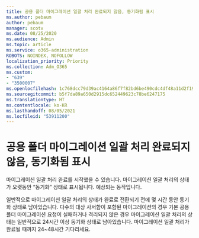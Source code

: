 ```yaml
---
title: 공용 폴더 마이그레이션 일괄 처리 완료되지 않음, 동기화됨 표시
ms.author: pebaum
author: pebaum
manager: scotv
ms.date: 08/25/2020
ms.audience: Admin
ms.topic: article
ms.service: o365-administration
ROBOTS: NOINDEX, NOFOLLOW
localization_priority: Priority
ms.collection: Adm_O365
ms.custom:
- "639"
- "3500007"
ms.openlocfilehash: 1c768dcc79d39ac4164a86f7f82bd6be490cdc4df48a11d2f198fece492eba38
ms.sourcegitcommit: b5f7da89a650d2915dc652449623c78be6247175
ms.translationtype: HT
ms.contentlocale: ko-KR
ms.lasthandoff: 08/05/2021
ms.locfileid: "53911200"
---
```

# <a name="public-folder-migration-batch-not-completing-shows-synced"></a>공용 폴더 마이그레이션 일괄 처리 완료되지 않음, 동기화됨 표시

마이그레이션 일괄 처리 완료를 시작했을 수 있습니다. 마이그레이션 일괄 처리의 상태가 오랫동안 “동기화” 상태로 표시됩니다. 예상되는 동작입니다.

일반적으로 마이그레이션 일괄 처리의 상태가 완료로 전환되기 전에 몇 시간 동안 동기화 상태로 남아있습니다. 다수의 대상 사서함이 포함된 마이그레이션의 경우 기본 공용 폴더 마이그레이션 요청이 실패하거나 격리되지 않은 경우 마이그레이션 일괄 처리의 상태는 일반적으로 24시간 이상 동기화 상태로 남아있습니다. 마이그레이션 일괄 처리가 완료될 때까지 24~48시간 기다리세요.
